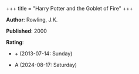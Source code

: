 +++
title = "Harry Potter and the Goblet of Fire"
+++



**Author**: Rowling, J.K.

**Published**: 2000

**Rating**:

* \+ (2013-07-14: Sunday)

* A (2024-08-17: Saturday)
